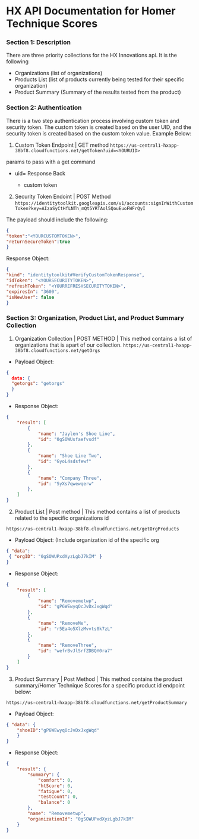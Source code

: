 # HX API Documentation for Homer Technique Scores
### Section 1: Description
There are three priority collections for the HX Innovations api. It is the following
- Organizations (list of organizations)
- Products List (list of products currently being tested for their specific organization)
- Product Summary (Summary of the results tested from the product) 

### Section 2: Authentication 
There is a two step authentication process involving custom token and security token. The custom token is created based on the user UID, and the security token is created based on the custom token value. Example Below:
1. Custom Token Endpoint | GET method
`https://us-central1-hxapp-38bf8.cloudfunctions.net/getToken?uid=<YOURUID>`

  params to pass with a get command
- uid=<YOURUID>
  Response Back 
  - custom token
2. Security Token Endoint | POST Method
  `https://identitytoolkit.googleapis.com/v1/accounts:signInWithCustomToken?key=AIzaSyCtHfLNTh_mQt5YRTAol5QouEuoFWFrQyI`
  
 The payload should include the following: 
  
  ```json
  {
  "token":"<YOURCUSTOMTOKEN>",
  "returnSecureToken":true
  }
  ```
  Response Object:
  ```json
  {
  "kind": "identitytoolkit#VerifyCustomTokenResponse",
  "idToken": "<YOURSECURITYTOKEN>",
  "refreshToken": "<YOURREFRESHSECURITYTOKEN>",
  "expiresIn": "3600",
  "isNewUser": false
  } 
  ```

### Section 3: Organization, Product List, and Product Summary Collection
1. Organization Collection | POST METHOD | This method contains a list of organizations that is apart of our collection. 
`https://us-central1-hxapp-38bf8.cloudfunctions.net/getOrgs`
- Payload Object: 
```json 
{
  data: {
  "getorgs": "getorgs"
  }
}
```
- Response Object:
```json 
{
    "result": [
        {
            "name": "Jaylen's Shoe Line",
            "id": "0gSOWUsfaefvsdf"
        },
        {
            "name": "Shoe Line Two",
            "id": "GyoL4sdsfewf"
        },
        {
            "name": "Company Three",
            "id": "SyXs7qwewqerw"
        },
    ]
}

```
2. Product List | Post method | This method contains a list of products related to the specific organizations id

`https://us-central1-hxapp-38bf8.cloudfunctions.net/getOrgProducts`
- Payload Object: (Include organization id of the specific org 
``` json
{ "data":
 { "orgID": "0gSOWUPxdXyzLgbJ7kIM" }
}
```

- Response Object: 
``` json 
{
    "result": [
        {
            "name": "Removemetwp",
            "id": "gP6WEwyqOcJvDxJxgWqd"
        },
        {
            "name": "RemoveMe",
            "id": "r5Ea4o5XlzMvvts0k7zL"
        },
        {
            "name": "RemoveThree",
            "id": "wefrBvJlSrfZDBQY0ra7"
        }
    ]
}
```
3. Product Summary | Post Method | This method contains the product summary/Homer Technique Scores for a specific product id endpoint below: 

`https://us-central1-hxapp-38bf8.cloudfunctions.net/getProductSummary`
- Payload Object: 
``` json
{ "data": {
	"shoeID":"gP6WEwyqOcJvDxJxgWqd"
	}
}
```

- Response Object: 
``` json 
{
    "result": {
        "summary": {
            "comfort": 0,
            "htScore": 0,
            "fatigue": 0,
            "testCount": 0,
            "balance": 0
        },
        "name": "Removemetwp",
        "organizationId": "0gSOWUPxdXyzLgbJ7kIM"
    }
}
```
